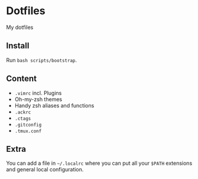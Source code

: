 # Dotfiles

My dotfiles

## Install
Run `bash scripts/bootstrap`.

## Content
* `.vimrc` incl. Plugins
* Oh-my-zsh themes
* Handy zsh aliases and functions
* `.ackrc`
* `.ctags`
* `.gitconfig`
* `.tmux.conf`

## Extra
You can add a file in `~/.localrc` where you can put all your `$PATH` extensions and general local configuration.

